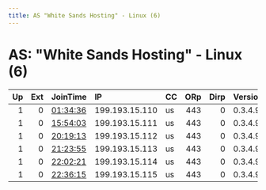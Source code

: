 ```yaml
---
title: AS "White Sands Hosting" - Linux (6)
---
```


# AS: "White Sands Hosting" - Linux (6)

|   Up |   Ext | JoinTime                                                                                            | IP             | CC   |   ORp |   Dirp | Version   | Contact   | Nickname   |   eFamMembers |
|-----:|------:|:----------------------------------------------------------------------------------------------------|:---------------|:-----|------:|-------:|:----------|:----------|:-----------|--------------:|
|    1 |     0 | [01:34:36](https://metrics.torproject.org/rs.html#details/B712BD4CF9ACBEAEBD1E61BF3CCBC1DA26A09953) | 199.193.15.110 | us   |   443 |      0 | 0.3.4.9   | None      | Unnamed    |             1 |
|    1 |     0 | [15:54:03](https://metrics.torproject.org/rs.html#details/8F2D4D5BD8928942C7C5C4E53E3B54AA465CB527) | 199.193.15.111 | us   |   443 |      0 | 0.3.4.9   | None      | Unnamed    |             1 |
|    1 |     0 | [20:19:13](https://metrics.torproject.org/rs.html#details/D9792E2F708B7089CD60DA4715B2DC146D0178D5) | 199.193.15.112 | us   |   443 |      0 | 0.3.4.9   | None      | Unnamed    |             1 |
|    1 |     0 | [21:23:55](https://metrics.torproject.org/rs.html#details/E807D5F97B990FE2712BD200D18F5F3789A0C6E2) | 199.193.15.113 | us   |   443 |      0 | 0.3.4.9   | None      | Unnamed    |             1 |
|    1 |     0 | [22:02:21](https://metrics.torproject.org/rs.html#details/34C33B320FB64A91ED6C0117D6F80DD21EAE1A0D) | 199.193.15.114 | us   |   443 |      0 | 0.3.4.9   | None      | Unnamed    |             1 |
|    1 |     0 | [22:36:15](https://metrics.torproject.org/rs.html#details/849680F626FDCF6C3B2F730C019118EC8B65E0A1) | 199.193.15.115 | us   |   443 |      0 | 0.3.4.9   | None      | Unnamed    |             1 |
